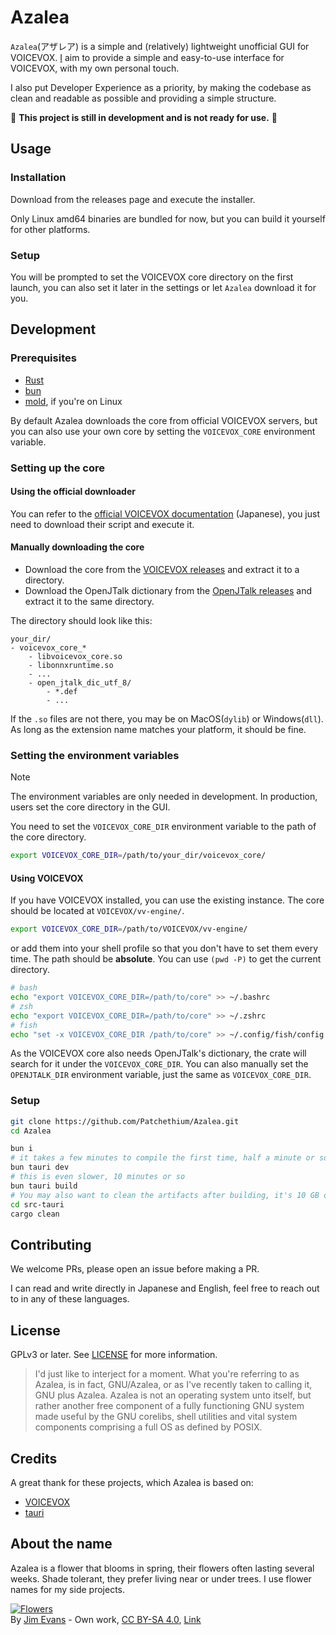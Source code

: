 # Azalea

`Azalea`(アザレア) is a simple and (relatively) lightweight unofficial GUI for VOICEVOX. [I](https://github.com/Patchethium) aim to provide a simple and easy-to-use interface for VOICEVOX, with my own personal touch.

I also put Developer Experience as a priority, by making the codebase as clean and readable as possible and providing a simple structure.

:construction: **This project is still in development and is not ready for use.** :construction:

## Usage
### Installation

Download from the releases page and execute the installer.

Only Linux amd64 binaries are bundled for now, but you can build it yourself for other platforms.

### Setup

You will be prompted to set the VOICEVOX core directory on the first launch, you can also set it later in the settings or let `Azalea` download it for you.

## Development

### Prerequisites

- [Rust](https://rustup.rs)
- [bun](https://bun.sh)
- [mold](https://github.com/rui314/mold), if you're on Linux

By default Azalea downloads the core from official VOICEVOX servers, but you can also use your own core by setting the `VOICEVOX_CORE` environment variable.

### Setting up the core
#### Using the official downloader

You can refer to the [official VOICEVOX documentation](https://github.com/VOICEVOX/voicevox_core?tab=readme-ov-file#%E7%92%B0%E5%A2%83%E6%A7%8B%E7%AF%89) (Japanese), you just need to download their script and execute it.
#### Manually downloading the core

 - Download the core from the [VOICEVOX releases](https://github.com/VOICEVOX/voicevox_core/releases) and extract it to a directory.
 - Download the OpenJTalk dictionary from the [OpenJTalk releases](https://jaist.dl.sourceforge.net/project/open-jtalk/Dictionary/open_jtalk_dic-1.11/open_jtalk_dic_utf_8-1.11.tar.gz) and extract it to the same directory.

The directory should look like this:

```
your_dir/
- voicevox_core_*
    - libvoicevox_core.so
    - libonnxruntime.so
    - ...
    - open_jtalk_dic_utf_8/
        - *.def
        - ...
```

If the `.so` files are not there, you may be on MacOS(`dylib`) or Windows(`dll`). As long as the extension name matches your platform, it should be fine.

### Setting the environment variables

> [!NOTE]
> The environment variables are only needed in development. In production, users set the core directory in the GUI.

You need to set the `VOICEVOX_CORE_DIR` environment variable to the path of the core directory.

```sh
export VOICEVOX_CORE_DIR=/path/to/your_dir/voicevox_core/
```

#### Using VOICEVOX

If you have VOICEVOX installed, you can use the existing instance. The core should be located at `VOICEVOX/vv-engine/`.

```sh
export VOICEVOX_CORE_DIR=/path/to/VOICEVOX/vv-engine/
```

or add them into your shell profile so that you don't have to set them every time. The path should be **absolute**. You can use `(pwd -P)` to get the current directory.

```sh
# bash
echo "export VOICEVOX_CORE_DIR=/path/to/core" >> ~/.bashrc
# zsh
echo "export VOICEVOX_CORE_DIR=/path/to/core" >> ~/.zshrc
# fish
echo "set -x VOICEVOX_CORE_DIR /path/to/core" >> ~/.config/fish/config.fish
```

As the VOICEVOX core also needs OpenJTalk's dictionary, the crate will search for it under the `VOICEVOX_CORE_DIR`. You can also manually set the `OPENJTALK_DIR` environment variable, just the same as `VOICEVOX_CORE_DIR`.

### Setup

```sh
git clone https://github.com/Patchethium/Azalea.git
cd Azalea

bun i
# it takes a few minutes to compile the first time, half a minute or so after that
bun tauri dev
# this is even slower, 10 minutes or so
bun tauri build
# You may also want to clean the artifacts after building, it's 10 GB or so
cd src-tauri
cargo clean
```

## Contributing

We welcome PRs, please open an issue before making a PR.

I can read and write directly in Japanese and English, feel free to reach out to in any of these languages.

## License

GPLv3 or later. See [LICENSE](LICENSE) for more information.

> I'd just like to interject for a moment. What you're referring to as Azalea, is in fact, GNU/Azalea, or as I've recently taken to calling it, GNU plus Azalea. Azalea is not an operating system unto itself, but rather another free component of a fully functioning GNU system made useful by the GNU corelibs, shell utilities and vital system components comprising a full OS as defined by POSIX.

## Credits

A great thank for these projects, which Azalea is based on:

- [VOICEVOX](https://github.com/VOICEVOX/voicevox)
- [tauri](https://github.com/tauri-apps/tauri)

## About the name

Azalea is a flower that blooms in spring, their flowers often lasting several weeks. Shade tolerant, they prefer living near or under trees. I use flower names for my side projects.

<p><a href="https://commons.wikimedia.org/wiki/File:Azalea,_a_member_of_the_genus_Rhododendron.jpg#/media/File:Azalea,_a_member_of_the_genus_Rhododendron.jpg"><img src="https://upload.wikimedia.org/wikipedia/commons/1/17/Azalea%2C_a_member_of_the_genus_Rhododendron.jpg" alt="Flowers"></a><br>By <a href="//commons.wikimedia.org/wiki/User:Jim_Evans" title="User:Jim Evans">Jim Evans</a> - <span class="int-own-work" lang="en">Own work</span>, <a href="https://creativecommons.org/licenses/by-sa/4.0" title="Creative Commons Attribution-Share Alike 4.0">CC BY-SA 4.0</a>, <a href="https://commons.wikimedia.org/w/index.php?curid=56492422">Link</a></p>